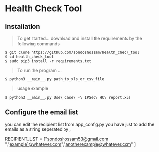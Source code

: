 # Health Check Tool
## Installation 
> To get started...
download and install the requirements by the following commands 
```shell
$ git clone https://github.com/sondoshossam/health_check_tool
$ cd health_check_tool
$ sudo pip3 install -r requirements.txt
```
> To run the program ...
```shell
$ python3 __main__.py path_to_xls_or_csv_file
```
> usage example 
```shell
$ python3 __main__.py Use\ case\ -\ IPSec\ HC\ report.xls
```
## Configure the email list 
you can edit the recipient list  from app_config.py you have just to add the emails as a string seperated by ,
> 
RECIPIENT_LIST = ["sondoshossam53@gmail.com ","example1@whatever.com","anotherexample@whatever.com" ]
